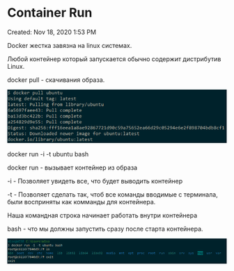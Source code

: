 # Container Run

Created: Nov 18, 2020 1:53 PM

Docker жестка завязна на linux системах. 

Любой контейнер который запускается обычно содержит дистрибутив Linux. 

docker pull - скачивания образа. 

![Container%20Run%2075365d0adc924241b65b953628c7ca05/Untitled.png](Container%20Run%2075365d0adc924241b65b953628c7ca05/Untitled.png)

docker run -i -t ubuntu bash

docker run - вызывает контейнер из образа

-i - Позволяет увидеть все, что будет выводить контейнер

-t - Позволяет сделать так, чтоб все команды вводимые с терминала, были восприняты как комманды для контейнера. 

Наша командная строка начинает работать внутри контейнера

bash - что мы должны запустить сразу после старта контейнера. 

![Container%20Run%2075365d0adc924241b65b953628c7ca05/Untitled%201.png](Container%20Run%2075365d0adc924241b65b953628c7ca05/Untitled%201.png)